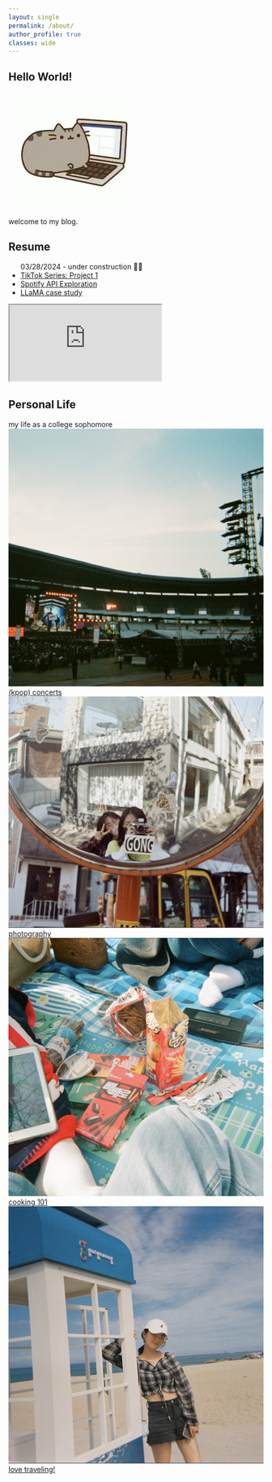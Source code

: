 ```yaml
---
layout: single
permalink: /about/
author_profile: true
classes: wide
---
```



<link href="style.css" rel="stylesheet">

## Hello World!

<div class = "content1">
<div class="content2">
    <img src="/assets/images/profile/cat.gif">
</div>
<div class="content1 maintext">welcome to my blog.</div>
</div>

## Resume 
<div class="content1">
    <ul class="activities-list">
        <div>03/28/2024 - under construction 👷‍♀️</div>
        <li><a href="https://github.com/hl105/tiktok-like-experiment">TikTok Series: Project 1</a></li>
        <li><a href="https://github.com/hl105/spotify-diary">Spotify API Exploration</a></li>
        <li><a href="https://github.com/hl105/LLaMA-Case-Study">LLaMA case study</a></li>
    </ul>
    <div class="iframe-container">
        <iframe src="https://drive.google.com/file/d/1-RJ0MJqQC0rLKBmhpYQPQqj6fG_iYBI9/preview" allow="autoplay"></iframe>
    </div>
</div>

## Personal Life
<div class="content2">
    <div class="title">my life as a college sophomore</div>
    <div class="images">
        <a href="#" class="image-text-button">
            <div class="image-text">
                <img src="/assets/images/profile/concert.png">
                <div class="text">(kpop) concerts</div>
            </div>
        </a>
        <a href="#" class="image-text-button">
            <div class="image-text">
                <img src="/assets/images/profile/film.png">
                <div class="text">photography</div>
            </div>
        </a>
        <a href="#" class="image-text-button">
            <div class="image-text">
                <img src="/assets/images/profile/pepero.png">
                <div class="text">cooking 101</div>
            </div>
        </a>
        <a href="#" class="image-text-button">
            <div class="image-text">
                <img src="/assets/images/profile/travel.png">
                <div class="text">love traveling! <br></div>
            </div>
        </a>
    </div>
</div>
